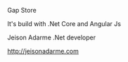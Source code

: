 Gap Store

It's build with .Net Core and Angular Js

Jeison Adarme .Net developer

http://jeisonadarme.com
